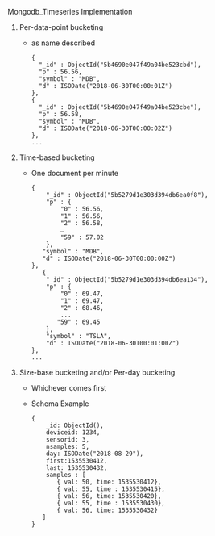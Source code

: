 Mongodb_Timeseries Implementation



1. Per-data-point bucketing

   * as name described

     ```
     {
       "_id" : ObjectId("5b4690e047f49a04be523cbd"),
       "p" : 56.56,
       "symbol" : "MDB",
       "d" : ISODate("2018-06-30T00:00:01Z")
     },
     {
       "_id" : ObjectId("5b4690e047f49a04be523cbe"),
       "p" : 56.58,
       "symbol" : "MDB",
       "d" : ISODate("2018-06-30T00:00:02Z")
     },
     ...
     ```

     

2. Time-based bucketing

   * One document per minute

     ```
     {
         "_id" : ObjectId("5b5279d1e303d394db6ea0f8"), 
         "p" : {
             "0" : 56.56,
             "1" : 56.56,
             "2" : 56.58,
             …
             "59" : 57.02
         },
        "symbol" : "MDB",
        "d" : ISODate("2018-06-30T00:00:00Z")
     },
        {
         "_id" : ObjectId("5b5279d1e303d394db6ea134"), 
         "p" : {
             "0" : 69.47,
             "1" : 69.47,
             "2" : 68.46,
             ...
            "59" : 69.45
         },
         "symbol" : "TSLA",
         "d" : ISODate("2018-06-30T00:01:00Z")
     },
     ...
     ```

     

3. Size-base bucketing  and/or Per-day bucketing 

   * Whichever comes first

   * Schema Example

     ```
     {
         _id: ObjectId(),
         deviceid: 1234,
         sensorid: 3,
         nsamples: 5,
         day: ISODate("2018-08-29"),
         first:1535530412,
         last: 1535530432,
         samples : [
            { val: 50, time: 1535530412},
            { val: 55, time : 1535530415},
            { val: 56, time: 1535530420},
            { val: 55, time : 1535530430}, 
            { val: 56, time: 1535530432}
        ]
     }
     ```

     

